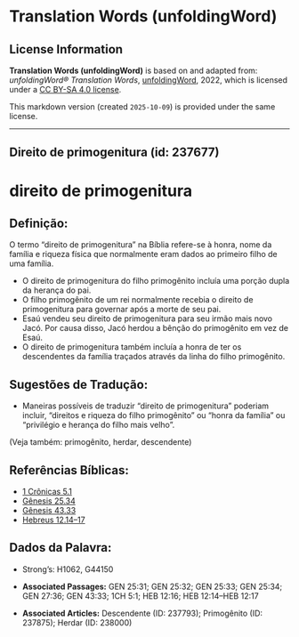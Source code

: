 # Translation Words (unfoldingWord)

## License Information

**Translation Words (unfoldingWord)** is based on and adapted from: _unfoldingWord® Translation Words_, [unfoldingWord](https://unfoldingword.org/utw), 2022, which is licensed under a [CC BY-SA 4.0 license](https://creativecommons.org/licenses/by-sa/4.0/legalcode.en).

This markdown version (created `2025-10-09`) is provided under the same license.



--------------------------------

## Direito de primogenitura (id: 237677)

direito de primogenitura
========================

Definição:
----------

O termo “direito de primogenitura” na Bíblia refere\-se à honra, nome da família e riqueza física que normalmente eram dados ao primeiro filho de uma família.

* O direito de primogenitura do filho primogênito incluía uma porção dupla da herança do pai.
* O filho primogênito de um rei normalmente recebia o direito de primogenitura para governar após a morte de seu pai.
* Esaú vendeu seu direito de primogenitura para seu irmão mais novo Jacó. Por causa disso, Jacó herdou a bênção do primogênito em vez de Esaú.
* O direito de primogenitura também incluía a honra de ter os descendentes da família traçados através da linha do filho primogênito.

Sugestões de Tradução:
----------------------

* Maneiras possíveis de traduzir “direito de primogenitura” poderiam incluir, “direitos e riqueza do filho primogênito” ou “honra da família” ou “privilégio e herança do filho mais velho”.

(Veja também: primogênito, herdar, descendente)

Referências Bíblicas:
---------------------

* [1 Crônicas 5\.1](https://ref.ly/1Chr5:1)
* [Gênesis 25\.34](https://ref.ly/Gen25:34)
* [Gênesis 43\.33](https://ref.ly/Gen43:33)
* [Hebreus 12\.14–17](https://ref.ly/Heb12:14-Heb12:17)

Dados da Palavra:
-----------------

* Strong’s: H1062, G44150

* **Associated Passages:** GEN 25:31; GEN 25:32; GEN 25:33; GEN 25:34; GEN 27:36; GEN 43:33; 1CH 5:1; HEB 12:16; HEB 12:14–HEB 12:17
* **Associated Articles:** Descendente (ID: 237793); Primogênito (ID: 237875); Herdar (ID: 238000)

